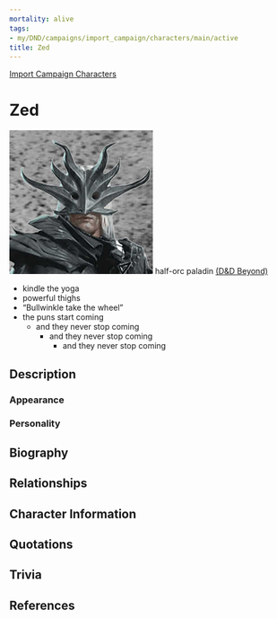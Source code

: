 ```yaml
---
mortality: alive
tags:
- my/DND/campaigns/import_campaign/characters/main/active
title: Zed
---
```


[Import Campaign Characters](/dnd/characters/)

# Zed

![Pasted image 20211106142439.png](/images/dnd/pc-zed.png)
half-orc paladin
[(D&D Beyond)](https://ddb.ac/characters/2020367/QmB5LP)

-   kindle the yoga
-   powerful thighs
-   “Bullwinkle take the wheel”
-   the puns start coming
    -   and they never stop coming
        -   and they never stop coming
            -   and they never stop coming

## Description

### Appearance

### Personality

## Biography

## Relationships

## Character Information

## Quotations

## Trivia

## References
